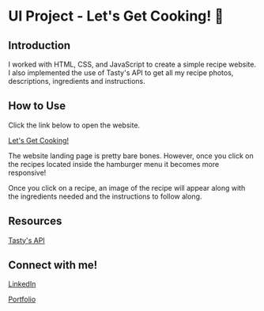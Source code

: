 # UI Project - Let's Get Cooking! 🥣

## Introduction

I worked with HTML, CSS, and JavaScript to create a simple recipe website. I also implemented the use of Tasty's API to get all my recipe photos, descriptions, ingredients and instructions.

## How to Use

Click the link below to open the website.

[Let's Get Cooking!](https://chelseyreann.github.io/UI-Project/#)

The website landing page is pretty bare bones. However, once you click on the recipes located inside the hamburger menu it becomes more responsive! 

Once you click on a recipe, an image of the recipe will appear along with the ingredients needed and the instructions to follow along.

## Resources

[Tasty's API](https://rapidapi.com/apidojo/api/tasty)

## Connect with me!

[LinkedIn](https://www.linkedin.com/in/chelsey-alphonso)

[Portfolio](https://chelseyreann.github.io/index.html)

